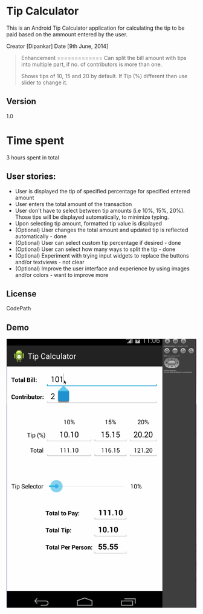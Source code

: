 Tip Calculator
=========

This is an Android Tip Calculator application for calculating the tip to be paid based on the ammount entered by the user.

Creator [Dipankar]  Date [9th June, 2014]

> Enhancement
=============
>Can split the bill amount with tips into multiple part, if no. of contributors is more than one.
>
>Shows tips of 10, 15 and 20 by default. If Tip (%) different then use slider to change it.

Version
----
1.0


Time spent
==
3 hours spent in total

User stories:
-----------
* User is displayed the tip of specified percentage for specified entered amount
* User enters the total amount of the transaction
* User don't have to select between tip amounts (i.e 10%, 15%, 20%). Those tips will be displayed automatically, to minimize typing.
* Upon selecting tip amount, formatted tip value is displayed
* (Optional) User changes the total amount and updated tip is reflected automatically - done
* (Optional) User can select custom tip percentage if desired - done
* (Optional) User can select how many ways to split the tip - done
* (Optional) Experiment with trying input widgets to replace the buttons and/or textviews - not clear
* (Optional) Improve the user interface and experience by using images and/or colors - want to improve more

License
----
CodePath

Demo
---
![Tip Calculator Demo](DipTipCalculator.gif)
